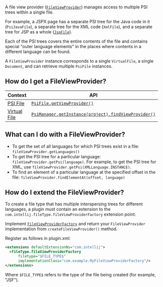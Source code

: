 [//]: # (title: File View Providers)

<!-- Copyright 2000-2022 JetBrains s.r.o. and contributors. Use of this source code is governed by the Apache 2.0 license. -->

A file view provider ([`FileViewProvider`](%gh-ic%/platform/core-api/src/com/intellij/psi/FileViewProvider.java)) manages access to multiple PSI trees within a single file.

For example, a JSPX page has a separate PSI tree for the Java code in it (`PsiJavaFile`), a separate tree for the XML code (`XmlFile`), and a separate tree for JSP as a whole ([`JspFile`](%gh-ic%/java/jsp-openapi/src/com/intellij/psi/jsp/JspFile.java)).

Each of the PSI trees covers the entire contents of the file and contains special "outer language elements" in the places where contents in a different language can be found.

A `FileViewProvider` instance corresponds to a single `VirtualFile`, a single `Document`, and can retrieve multiple `PsiFile` instances.

## How do I get a FileViewProvider?

| Context                         | API                                                                                                                        |
|---------------------------------|----------------------------------------------------------------------------------------------------------------------------|
| [PSI File](psi_files.md)        | [`PsiFile.getViewProvider()`](%gh-ic%/platform/core-api/src/com/intellij/psi/PsiFile.java)                             |
| [Virtual File](virtual_file.md) | [`PsiManager.getInstance(project).findViewProvider()`](%gh-ic%/platform/core-api/src/com/intellij/psi/PsiManager.java) |

## What can I do with a FileViewProvider?

* To get the set of all languages for which PSI trees exist in a file: `fileViewProvider.getLanguages()`
* To get the PSI tree for a particular language: `fileViewProvider.getPsi(language)`.
  For example, to get the PSI tree for XML, use `fileViewProvider.getPsi(XMLLanguage.INSTANCE)`.
* To find an element of a particular language at the specified offset in the file: `fileViewProvider.findElementAt(offset, language)`

## How do I extend the FileViewProvider?

To create a file type that has multiple interspersing trees for different languages, a plugin must contain an extension to the `com.intellij.fileType.fileViewProviderFactory` extension point.

Implement [`FileViewProviderFactory`](%gh-ic%/platform/core-api/src/com/intellij/psi/FileViewProviderFactory.java) and return your `FileViewProvider` implementation from `createFileViewProvider()` method.

Register as follows in <path>plugin.xml</path>:

```xml
<extensions defaultExtensionNs="com.intellij">
  <fileType.fileViewProviderFactory
      filetype="$FILE_TYPE$"
      implementationClass="com.example.MyFileViewProviderFactory"/>
</extensions>
```

Where `$FILE_TYPE$` refers to the type of the file being created (for example, "JSF").
